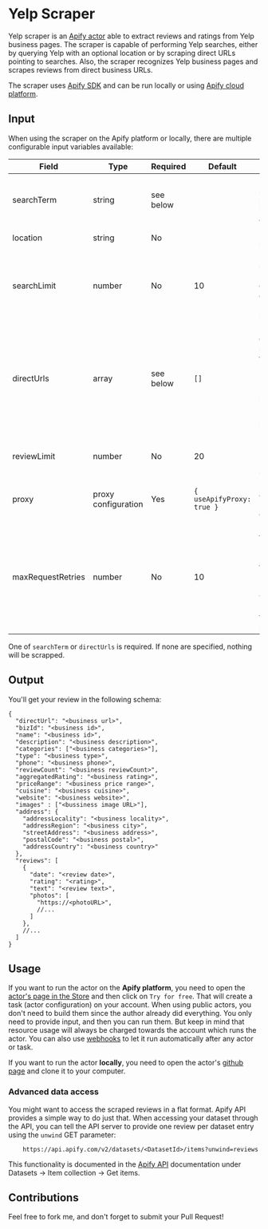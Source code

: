 Yelp Scraper
============

Yelp scraper is an [Apify actor](https://apify.com/actors) able to extract reviews and ratings from Yelp business pages.
The scraper is capable of performing Yelp searches, either by querying Yelp with an optional location or by scraping
direct URLs pointing to searches. Also, the scraper recognizes Yelp business pages and scrapes reviews from
direct business URLs.

The scraper uses [Apify SDK](https://sdk.apify.com/) and can be run locally or using
[Apify cloud platform](https://apify.com).

## Input

When using the scraper on the Apify platform or locally, there are multiple configurable input variables available:

| Field | Type | Required | Default | Description |
| ----- | ---- | -------- | ------- | ----------- |
| searchTerm | string | see below | | Used for searching particular item, service, or business. |
| location | string | No | | Location to search. |
| searchLimit | number | No | 10 | Number of search results to crawl from each search results page specified. |
| directUrls | array | see below | `[]` | Predefined collection of string URLs to scrape review. Can be search URLs or business pages, other URLs will be ignored. |
| reviewLimit | number | No | 20 | Minimum number of reviews to scrape. |
| proxy | proxy configuration | Yes | `{ useApifyProxy: true }` | Proxy groups and other proxy related configuration. |
| maxRequestRetries | number | No | 10 | How many times a failed request is retried before thrown away. Requests usually failed when blocked by the target site.

One of `searchTerm` or `directUrls` is required. If none are specified, nothing will be scrapped.

## Output

You'll get your review in the following schema:

```jsonc
{
  "directUrl": "<business url>",
  "bizId": "<business id>",
  "name": "<business id>",
  "description": "<business description>",
  "categories": ["<business categories>"],
  "type": "<business type>",
  "phone": "<business phone>",
  "reviewCount": "<business reviewCount>",
  "aggregatedRating": "<business rating>",
  "priceRange": "<business price range>",
  "cuisine": "<business cuisine>",
  "website": "<business website>",
  "images" : ["<bussiness image URL>"],
  "address": {
    "addressLocality": "<business locality>",
    "addressRegion": "<business city>",
    "streetAddress": "<business address>",
    "postalCode": "<business postal>",
    "addressCountry": "<business country>"
  },
  "reviews": [
    {
      "date": "<review date>",
      "rating": "<rating>",
      "text": "<review text>",
      "photos": [
        "https://<photoURL>",
        //...
      ]
    },
    //...
  ]
}
```

## Usage

If you want to run the actor on the **Apify platform**, you need to open the
[actor's page in the Store](https://apify.com/yin/yelp-scraper) and then click on `Try for free`. That will
create a task (actor configuration) on your account. When using public actors, you don't need to build them since
the author already did everything. You only need to provide input, and then you can run them. But keep in mind that
resource usage will always be charged towards the account which runs the actor. You can also use [webhooks](https://docs.apify.com/webhooks)
to let it run automatically after any actor or task.

If you want to run the actor **locally**, you need to open the actor's [github page](https://github.com/yin/apify-yelp)
and clone it to your computer.

### Advanced data access

You might want to access the scraped reviews in a flat format. Apify API provides a simple way to do just that.
When accessing your dataset through the API, you can tell the API server to provide one review per dataset entry using
the `unwind` GET parameter:

```
    https://api.apify.com/v2/datasets/<DatasetId>/items?unwind=reviews
```

This functionality is documented in the [Apify API](https://docs.apify.com/api/v2#/reference/datasets/item-collection/get-items)
documentation under Datasets -> Item collection -> Get items.

## Contributions

Feel free to fork me, and don't forget to submit your Pull Request!
